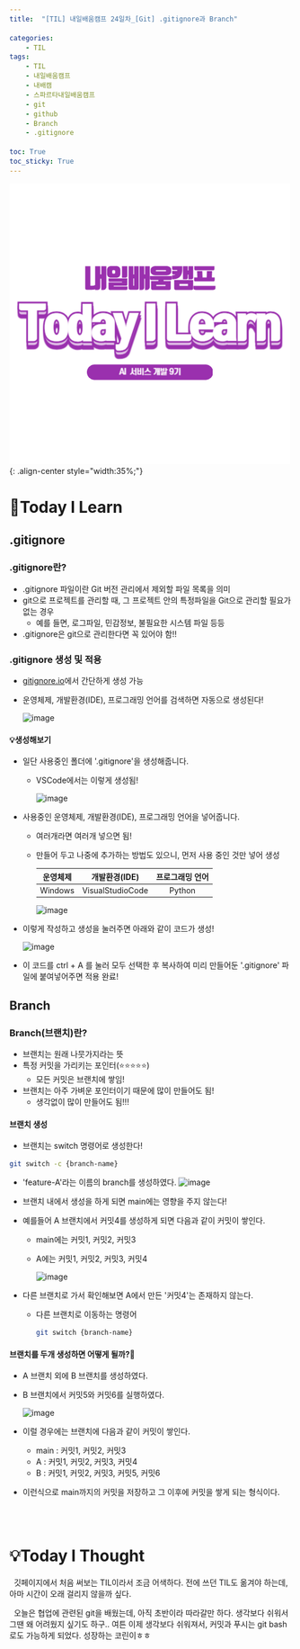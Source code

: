 ```yaml
---
title:  "[TIL] 내일배움캠프 24일차_[Git] .gitignore과 Branch" 

categories: 
    - TIL
tags: 
    - TIL
    - 내일배움캠프
    - 내배캠
    - 스파르타내일배움캠프
    - git
    - github
    - Branch
    - .gitignore

toc: True
toc_sticky: True
---
```


![TIL](/assets/images/TIL2.png){: .align-center style="width:35%;"}


# 👀Today I Learn
## .gitignore
### .gitignore란?
- .gitignore 파일이란 Git 버전 관리에서 제외할 파일 목록을 의미
- git으로 프로젝트를 관리할 때, 그 프로젝트 안의 특정파일을 Git으로 관리할 필요가 없는 경우
  - 예를 들면, 로그파일, 민감정보, 불필요한 시스템 파일 등등
- .gitignore은 git으로 관리한다면 꼭 있어야 함!!

### .gitignore 생성 및 적용
- [gitignore.io](http://gitignore.io)에서 간단하게 생성 가능
- 운영체제, 개발환경(IDE), 프로그래밍 언어를 검색하면 자동으로 생성된다!

    ![image](https://github.com/user-attachments/assets/1e227bc0-5537-4e90-93bc-82a840764d81)


#### 💡생성해보기

- 일단 사용중인 폴더에 '.gitignore'을 생성해줍니다.
  - VSCode에서는 이렇게 생성됨!
  
    ![image](https://github.com/user-attachments/assets/831815c6-ceac-4b1e-bba8-9a8d42723301)


- 사용중인 운영체제, 개발환경(IDE), 프로그래밍 언어을 넣어줍니다.
  - 여러개라면 여러개 넣으면 됨!
  - 만들어 두고 나중에 추가하는 방법도 있으니, 먼저 사용 중인 것만 넣어 생성
  
    |운영체제|개발환경(IDE)|프로그래밍 언어|
    |:---:|:---:|:---:|
    |Windows|VisualStudioCode|Python|

    ![image](https://github.com/user-attachments/assets/bb16833e-347a-4f1c-af9d-ace322d88e5c)


- 이렇게 작성하고 생성을 눌러주면 아래와 같이 코드가 생성!

    ![image](https://github.com/user-attachments/assets/a914d0ca-12f6-4f1c-8591-0c096b4e247f)

- 이 코드를 ctrl + A 를 눌러 모두 선택한 후 복사하여 미리 만들어둔 '.gitignore' 파일에 붙여넣어주면 적용 완료!



## Branch
### Branch(브랜치)란?
- 브랜치는 원래 나뭇가지라는 뜻
- 특정 커밋을 가리키는 포인터(⭐⭐⭐⭐⭐)
  - 모든 커밋은 브랜치에 쌓임!
- 브랜치는 아주 가벼운 포인터이기 때문에 많이 만들어도 됨!
  - 생각없이 많이 만들어도 됨!!!

#### 브랜치 생성
- 브랜치는 switch 명령어로 생성한다!

```Bash
git switch -c {branch-name}
```
- 'feature-A'라는 이름의 branch를 생성하였다.
    ![image](https://github.com/user-attachments/assets/368b6f61-362c-45f6-b2f3-223e081b65d0)

- 브랜치 내에서 생성을 하게 되면 main에는 영향을 주지 않는다!
- 예를들어 A 브랜치에서 커밋4를 생성하게 되면 다음과 같이 커밋이 쌓인다.
  - main에는 커밋1, 커밋2, 커밋3
  - A에는 커밋1, 커밋2, 커밋3, 커밋4

    ![image](https://github.com/user-attachments/assets/c0cd1a7b-70fb-4c09-9b48-06daeea6f256)

- 다른 브랜치로 가서 확인해보면 A에서 만든 '커밋4'는 존재하지 않는다.
  - 다른 브랜치로 이동하는 명령어
    ```Bash
    git switch {branch-name}
    ```

#### 브랜치를 두개 생성하면 어떻게 될까?🤔
- A 브랜치 외에 B 브랜치를 생성하였다.
- B 브랜치에서 커밋5와 커밋6를 실행하였다.

  ![image](https://github.com/user-attachments/assets/f2217615-999d-47d6-a5d3-33492c4f2fa4)

- 이럴 경우에는 브랜치에 다음과 같이 커밋이 쌓인다.
  - main : 커밋1, 커밋2, 커밋3
  - A : 커밋1, 커밋2, 커밋3, 커밋4
  - B : 커밋1, 커밋2, 커밋3, 커밋5, 커밋6
- 이런식으로 main까지의 커밋을 저장하고 그 이후에 커밋을 쌓게 되는 형식이다.

<br>
<br>

# 💡Today I Thought

&nbsp; 깃페이지에서 처음 써보는 TIL이라서 조금 어색하다. 전에 쓰던 TIL도 옮겨야 하는데, 아마 시간이 오래 걸리지 않을까 싶다.

&nbsp; 오늘은 협업에 관련된 git을 배웠는데, 아직 초반이라 따라갈만 하다. 생각보다 쉬워서 그땐 왜 어려웠지 싶기도 하구.. 여튼 이제 생각보다 쉬워져서, 커밋과 푸시는 git bash로도 가능하게 되었다. 성장하는 코린이ㅎㅎ

